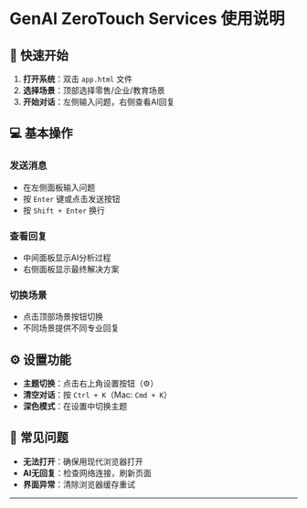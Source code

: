 # GenAI ZeroTouch Services 使用说明

## 🚀 快速开始

1. **打开系统**：双击 `app.html` 文件
2. **选择场景**：顶部选择零售/企业/教育场景
3. **开始对话**：左侧输入问题，右侧查看AI回复

## 💻 基本操作

### 发送消息
- 在左侧面板输入问题
- 按 `Enter` 键或点击发送按钮
- 按 `Shift + Enter` 换行

### 查看回复
- 中间面板显示AI分析过程
- 右侧面板显示最终解决方案

### 切换场景
- 点击顶部场景按钮切换
- 不同场景提供不同专业回复

## ⚙️ 设置功能

- **主题切换**：点击右上角设置按钮（⚙️）
- **清空对话**：按 `Ctrl + K`（Mac: `Cmd + K`）
- **深色模式**：在设置中切换主题

## 🔧 常见问题

- **无法打开**：确保用现代浏览器打开
- **AI无回复**：检查网络连接，刷新页面
- **界面异常**：清除浏览器缓存重试

---


